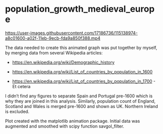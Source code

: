 # population_growth_medieval_europe


https://user-images.githubusercontent.com/17186736/115138974-a8c01600-a02f-11eb-9ecb-fda9a850f388.mp4

The data needed to create this animated graph was put together by myself, by merging data from several Wikipedia articles:

- https://en.wikipedia.org/wiki/Demographic_history

- https://en.wikipedia.org/wiki/List_of_countries_by_population_in_1600

- https://en.wikipedia.org/wiki/List_of_countries_by_population_in_1700 - Et cetera

I didn’t find any figures to separate Spain and Portugal pre-1600 which is why they are joined in this analysis. Similarly, population count of England, Scotland and Wales is merged pre-1600 and shown as UK. Northern Ireland is excluded.

Plot created with the matplotlib animation package. Initial data was augmented and smoothed with scipy function savgol_filter.
